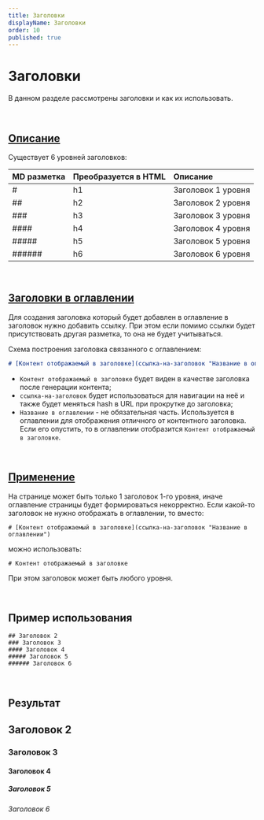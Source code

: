 ```yaml
---
title: Заголовки
displayName: Заголовки
order: 10
published: true
---
```


# Заголовки
В данном разделе рассмотрены заголовки и как их использовать.

<br/>

## [Описание](description)
Существует 6 уровней заголовков:

| MD разметка | Преобразуется в HTML | Описание           |
|:------------|:---------------------|:-------------------|
| #           | h1                   | Заголовок 1 уровня |
| ##          | h2                   | Заголовок 2 уровня |
| ###         | h3                   | Заголовок 3 уровня |
| ####        | h4                   | Заголовок 4 уровня |
| #####       | h5                   | Заголовок 5 уровня |
| ######      | h6                   | Заголовок 6 уровня |

<br/>

## [Заголовки в оглавлении](heading-in-table-of-contents)
Для создания заголовка который будет добавлен в оглавление в заголовок нужно добавить ссылку. При этом если помимо ссылки будет
присутствовать другая разметка, то она не будет учитываться.

Схема построения заголовка связанного с оглавлением:
```md
# [Контент отображаемый в заголовке](ссылка-на-заголовок "Название в оглавлении")
```

- `Контент отображаемый в заголовке` будет виден в качестве заголовка после генерации контента;
- `ссылка-на-заголовок` будет использоваться для навигации на неё и также будет меняться hash в URL при прокрутке до заголовка;
- `Название в оглавлении` - не обязательная часть. Используется в оглавлении для отображения отличного от контентного заголовка.
Если его опустить, то в оглавлении отобразится `Контент отображаемый в заголовке`.

<br/>

## [Применение](using)
На странице может быть только 1 заголовок 1-го уровня, иначе оглавление страницы будет формироваться некорректно.
Если какой-то заголовок не нужно отображать в оглавлении, то вместо:
```
# [Контент отображаемый в заголовке](ссылка-на-заголовок "Название в оглавлении")
```
можно использовать:
```
# Контент отображаемый в заголовке
```
При этом заголовок может быть любого уровня.

<br/>

## Пример использования

```
## Заголовок 2
### Заголовок 3
#### Заголовок 4
##### Заголовок 5
###### Заголовок 6
```

<br/>

## Результат

## Заголовок 2
### Заголовок 3
#### Заголовок 4
##### Заголовок 5
###### Заголовок 6
